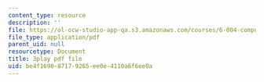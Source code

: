 ```yaml
---
content_type: resource
description: ''
file: https://ol-ocw-studio-app-qa.s3.amazonaws.com/courses/6-004-computation-structures-spring-2017/be4f169087179265ee0e4110a6f6ee0a_YOABS3tTHVc.pdf
file_type: application/pdf
parent_uid: null
resourcetype: Document
title: 3play pdf file
uid: be4f1690-8717-9265-ee0e-4110a6f6ee0a
---
```

